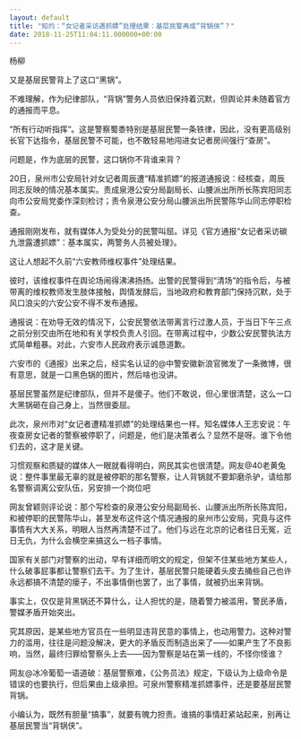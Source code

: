 ```yaml
---
layout: default
title: "知灼：“女记者采访遇抓嫖”处理结果：基层民警再成“背锅侠”？"
date: 2018-11-25T11:04:11.000000+00:00
---
```


杨柳

又是基层民警背上了这口“黑锅”。

不难理解，作为纪律部队，“背锅”警务人员依旧保持着沉默，但舆论并未随着官方的通报而平息。

“所有行动听指挥“。这是警察蜀黍特别是基层民警一条铁律，因此，没有更高级别长官下达指令，基层民警不可能，也不敢轻易地闯进女记者房间强行“查房”。

问题是，作为底层的民警，这口锅你不背谁来背？

20日，泉州市公安局针对女记者周辰遭“精准抓嫖”的报道通报说：经核查，周辰同志反映的情况基本属实。责成泉港公安分局副局长、山腰派出所所长陈宾阳同志向市公安局党委作深刻检讨；责令泉港公安分局山腰派出所民警陈华山同志停职检查。

通报刚刚发布，就有媒体人为受处分的民警叫屈。详见《官方通报“女记者采访碳九泄露遭抓嫖”：基本属实，两警务人员被处理》。

这让人想起不久前“六安教师维权事件”处理结果。

彼时，该维权事件在舆论场闹得沸沸扬扬。出警的民警得到“清场”的指令后，与被带离的维权教师发生肢体接触，舆情发酵后，当地政府和教育部门保持沉默，处于风口浪尖的六安公安不得不发布通报。

通报说：在劝导无效的情况下，公安民警依法带离言行过激人员，于当日下午三点之前分别交由所在地和有关学校负责人引回。在带离过程中，少数公安民警执法方式简单粗暴。对此，六安市人民政府表示诚恳道歉。

六安市的《通报》出来之后，经实名认证的@中警安徽新浪官微发了一条微博，很有意思，就是一口黑色锅的图片，然后啥也没讲。

基层民警虽然是纪律部队，但并不是傻子。他们不敢说，但心里很清楚，这么一口大黑锅砸在自己身上，当然很委屈。

此次，泉州市对“女记者遭精准抓嫖”的处理结果也一样。知名媒体人王志安说：午夜查房女记者的警察被停职了，问题是，他们是决策者么？显然不是呀。谁下令他们去的，这才是关键。

习惯观察和质疑的媒体人一眼就看得明白，网民其实也很清楚。网友@40老黄兔说：整件事里最无辜的就是被停职的那名警察，让人背锅就不要卸磨杀驴，请给那名警察调离公安队伍，另安排一个岗位吧

网友曾颖则评论说：那个写检查的泉港公安分局副局长、山腰派出所所长陈宾阳，和被停职的民警陈华山，甚至发布这件这个情况通报的泉州市公安局，究竟与这件事情有大大关系，明眼人当然再清楚不过了。他们与远在北京的记者往日无冤，近日无仇，为什么会横空来搞这么一档子事情。

国家有关部门对警察的出动，早有详细而明文的规定，但架不住某些地方某些人，什么破事屁事都让警察们去干。为了生计，基层民警只能硬着头皮去捅些自己也许永远都搞不清楚的瘘子，不出事情倒也罢了，出了事情，就被扔出来背锅。

事实上，仅仅是背黑锅还不算什么，让人担忧的是，随着警力被滥用，警民矛盾，警媒矛盾开始突出。

究其原因，是某些地方官员在一些明显违背民意的事情上，也动用警力。这种对警力的滥用，往往是问题没解决，更大的矛盾反而制造出来了——如果产生了不良影响，当然，最终归罪给警察头上去——因为警察是站在第一线的，不怪你怪谁？

网友@冰冷葡萄一语道破：基层警察难，《公务员法》规定，下级认为上级命令是错误的也要执行，但后果由上级承担。可泉州警察精准抓嫖事件，还是要基层民警背锅。

小编认为，既然有胆量“搞事”，就要有魄力担责。谁搞的事情赶紧站起来，别再让基层民警当“背锅侠”。

